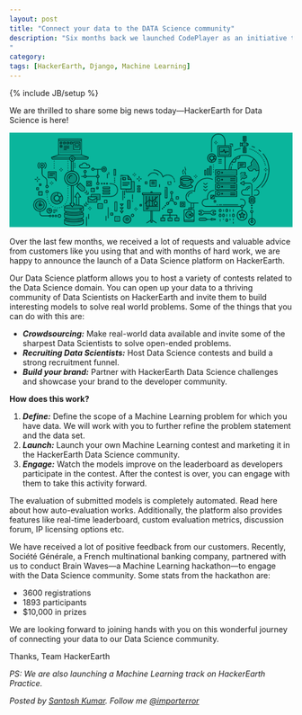 ```yaml
---
layout: post
title: "Connect your data to the DATA Science community"
description: "Six months back we launched CodePlayer as an initiative to help programmers share their knowledge in form of video and also provide a useful tool for recruiters to analyze thought process of candidates.
"
category:
tags: [HackerEarth, Django, Machine Learning]
---
```

{% include JB/setup %}

We are thrilled to share some big news today—HackerEarth for Data Science is here!

<img src="/images/data-science.png" />

Over the last few months, we received a lot of requests and valuable advice from customers like you using that and with months of hard work, we are happy to announce the launch of a Data Science platform on HackerEarth.

Our Data Science platform allows you to host a variety of contests related to the Data Science domain. You can open up your data to a thriving community of Data Scientists on HackerEarth and invite them to build interesting models to solve real world problems. Some of the things that you can do with this are:

 - ***Crowdsourcing:*** Make real-world data available and invite some of the sharpest Data Scientists to solve open-ended problems.
 - ***Recruiting Data Scientists:*** Host Data Science contests and build a strong recruitment funnel.
 - ***Build your brand:*** Partner with HackerEarth Data Science challenges and showcase your brand to the developer community.

**How does this work?**

 1. ***Define:*** Define the scope of a Machine Learning problem for which you have data. We will work with you to further refine the problem statement and the data set.
 2. ***Launch:*** Launch your own Machine Learning contest and marketing it in the HackerEarth Data Science community.
 3. ***Engage:*** Watch the models improve on the leaderboard as developers participate in the contest. After the contest is over, you can engage with them to take this activity forward.

The evaluation of submitted models is completely automated. Read here about how auto-evaluation works. Additionally, the platform also provides features like real-time leaderboard, custom evaluation metrics, discussion forum, IP licensing options etc. 

We have received a lot of positive feedback from our customers. Recently, Société Générale, a French multinational banking company, partnered with us to conduct Brain Waves—a Machine Learning hackathon—to engage with the Data Science community. Some stats from the hackathon are:

 - 3600 registrations
 - 1893 participants
 - $10,000 in prizes

We are looking forward to joining hands with you on this wonderful journey of connecting your data to our Data Science community.

Thanks,
Team HackerEarth

*PS: We are also launching a Machine Learning track on HackerEarth Practice.*

<i>Posted by [Santosh Kumar](http://www.hackerearth.com/@importerror). Follow me [@importerror](http://twitter.com/importerror)</i>
